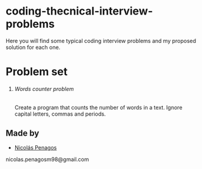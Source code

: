 # coding-thecnical-interview-problems
Here you will find some typical coding interview problems and my proposed solution for each one.
# Problem set
<ol>
  <li><h6>Words counter problem</h6><p>Create a program that counts the number of words in a text. Ignore capital letters, commas and periods.</p>
</ol>
    
## Made by
  <ul>
  <li><div><a href="https://github.com/nicolaspenagos" title="Nicolas Penagos">Nicolás Penagos</a>   </div></li>
  </ul> 
     <p>   nicolas.penagosm98@gmail.com </p>
